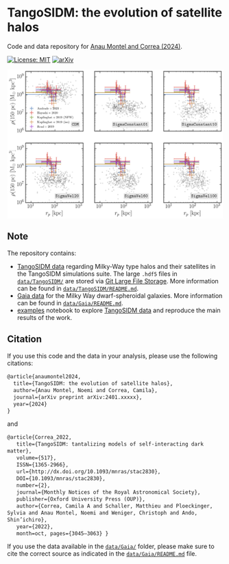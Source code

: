 # TangoSIDM: the evolution of satellite halos

Code and data repository for [Anau Montel and Correa (2024)](https://arxiv.org/abs/2401.xxxxx).

[![License: MIT](https://img.shields.io/badge/License-MIT-red.svg)](https://opensource.org/licenses/MIT)
[![arXiv](https://img.shields.io/badge/arXiv-2401.xxxxx%20-green.svg)](https://arxiv.org/abs/2401.xxxxx)

<img align="center" src="graphic.png">

## Note
The repository contains:
- [TangoSIDM data](https://github.com/NoemiAM/TangoSIDM_satellites/tree/main/data/TangoSIDM) regarding Milky-Way type halos and their satellites in the TangoSIDM simulations suite. The large `.hdf5` files in [`data/TangoSIDM/`](https://github.com/NoemiAM/TangoSIDM_satellites/tree/main/data/TangoSIDM) are stored via [Git Large File Storage](https://git-lfs.com). More information can be found in [`data/TangoSIDM/README.md`](https://github.com/NoemiAM/TangoSIDM_satellites/blob/main/data/TangoSIDM/README.md).
- [Gaia data](https://github.com/NoemiAM/TangoSIDM_satellites/tree/main/data/Gaia) for the Milky Way dwarf-spheroidal galaxies. More information can be found in [`data/Gaia/README.md`](https://github.com/NoemiAM/TangoSIDM_satellites/blob/main/data/Gaia/README.md).
- [examples](https://github.com/NoemiAM/TangoSIDM_satellites/tree/main/examples) notebook to explore [TangoSIDM data](https://github.com/NoemiAM/TangoSIDM_satellites/tree/main/data/TangoSIDM) and reproduce the main results of the work. 

## Citation

If you use this code and the data in your analysis, please use the following citations:

```
@article{anaumontel2024,
  title={TangoSIDM: the evolution of satellite halos},
  author={Anau Montel, Noemi and Correa, Camila},
  journal={arXiv preprint arXiv:2401.xxxxx},
  year={2024}
}
```
and 

```
@article{Correa_2022,
   title={TangoSIDM: tantalizing models of self-interacting dark matter},
   volume={517},
   ISSN={1365-2966},
   url={http://dx.doi.org/10.1093/mnras/stac2830},
   DOI={10.1093/mnras/stac2830},
   number={2},
   journal={Monthly Notices of the Royal Astronomical Society},
   publisher={Oxford University Press (OUP)},
   author={Correa, Camila A and Schaller, Matthieu and Ploeckinger, Sylvia and Anau Montel, Noemi and Weniger, Christoph and Ando, Shin’ichiro},
   year={2022},
   month=oct, pages={3045–3063} }
```

If you use the data available in the [`data/Gaia/`](https://github.com/NoemiAM/TangoSIDM_satellites/tree/main/data/Gaia) folder, please make sure to cite the correct source as indicated in the [`data/Gaia/README.md`](https://github.com/NoemiAM/TangoSIDM_satellites/blob/main/data/Gaia/README.md) file.